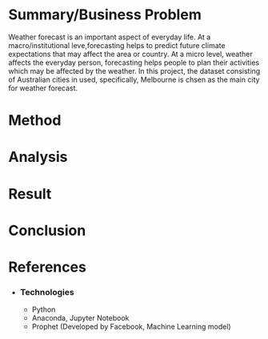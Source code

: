 
# Summary/Business Problem
Weather forecast is an important aspect of everyday life. At a macro/institutional leve,forecasting helps to predict future climate expectations that may affect the area or country. At a micro level, weather affects the everyday person, forecasting helps people to plan their activities which may be affected by the weather. In this project, the dataset consisting of Australian cities in used, specifically, Melbourne is chsen as the main city for weather forecast.

# Method
# Analysis
# Result
# Conclusion

# References
* ### Technologies
  * Python
  * Anaconda, Jupyter Notebook
  * Prophet (Developed by Facebook, Machine Learning model)
